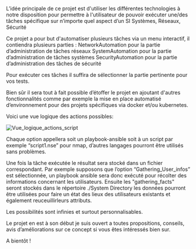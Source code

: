 L’idée principale de ce projet est d'utiliser les différentes technologies à notre disposition pour permettre à l'utilisateur de pouvoir exécuter une/des tâches spécifique sur n’importe quel aspect d’un SI Systèmes, Réseaux, Sécurité


Ce projet a pour but d'automatiser plusieurs tâches via un menu interactif, il  contiendra plusieurs parties :
NetworkAutomation pour la partie d’administration de tâches réseaux
SystemAutomation pour la partie d’administration de tâches systèmes
SecurityAutomation pour la partie d’administration des tâches de sécurité

Pour exécuter ces tâches il suffira de sélectionner la partie pertinente pour vos tests.

Bien sûr il sera tout à fait possible d’étoffer le projet en ajoutant d'autres fonctionnalités comme par exemple la mise en place automatisé d’environnement pour des projets spécifiques via docker et/ou kubernetes.

Voici une vue logique des actions possibles:

![Vue_logique_actions_script](https://user-images.githubusercontent.com/85841056/123432005-30934500-d5ca-11eb-8274-e1dbccfa1c79.png)

Chaque option appellera soit un playbook-ansible soit à un script par exemple “script1.nse” pour nmap, d’autres langages pourront être utilisés sans problèmes.

Une fois la tâche exécutée le résultat sera stocké dans un fichier correspondant.
Par exemple supposons que l’option “Gathering_User_infos”  est sélectionnée, un playbook ansible sera donc exécuté pour récolter des informations concernant les utilisateurs.
Ensuite les "gathering_facts" seront stockés dans le répertoire ./System Directory les données pourront être utilisées pour faire un état des lieux des utilisateurs existants et également reuceuillirleurs attributs.

Les possibilités sont infinies et surtout personnalisables.

Le projet en est à son début je suis ouvert a toutes propositions, conseils, avis d’améliorations sur ce
concept si vous êtes intéressés bien sur.

A bientôt !

